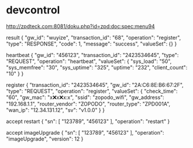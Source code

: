 # devcontrol
http://zpdteck.com:8081/doku.php?id=zpd:doc:spec:menu94

result
{
    "gw_id": "wuyize",
    "transaction_id": "68",
    "operation": "register",
    "type": "RESPONSE",
    "code": 1,
    "message": "success",
    "valueSet": {}
}

heartbeat
{
    "gw_id": "456123",
    "transaction_id": "2423534645",
    "type": "REQUEST",
    "operation": "heartbeat",
    "valueSet": {
        "sys_load": "50",
        "sys_memfree": "30",
        "sys_uptime": "325",
        "uptime": "232",
        "client_count": "10"
    }
}

register
{
    "transaction_id": "2423534645",
    "gw_id": "2A:C6:8E:B6:67:2F",
    "type": "REQUEST",
    "operation": "register",
    "valueSet": {
        "check_time": "60",
        "gw_mac": "x:x:x:x:x:x",
        "ssid": "zopodo_wifi",
        "gw_address": "192.168.1.1",
        "router_vendor": "ZOPODO",
        "router_type": "ZPD001A",
        "wan_ip": "12.34.131.12",
        "sv": "v1.0.0"
    }
}


accept
restart
{
    "sn": [
        "123789",
        "456123"
    ],
    "operation": "restart"
}

accept
imageUpgrade
{
    "sn": [
        "123789",
        "456123"
    ],
    "operation": "imageUpgrade",
    "version": 12
}


